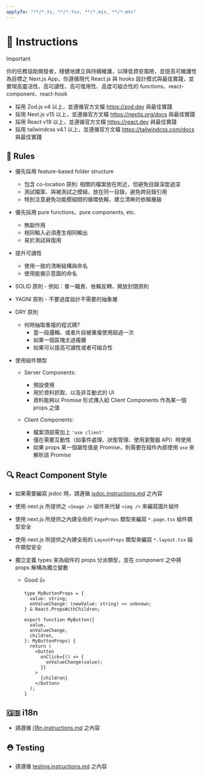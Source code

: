 ```yaml
---
applyTo: "**/*.ts, **/*.tsx, **/*.mjs, **/*.mts"
---
```


# 💬 Instructions

> [!IMPORTANT]
>
> 你的任務協助開發者，穩健地建立與持續維護，以降低資安風險，並提高可維護性為目標之 Next.js App，你遵循現代 React.js 與 hooks 設計模式與最佳實踐，並實現高靈活性、高可讀性、高可復用性、高度可組合性的 functions、react-component、react-hook

- 採用 Zod.js v4 以上，並遵循官方文檔 <https://zod.dev> 與最佳實踐
- 採用 Next.js v15 以上，並遵循官方文檔 <https://nextjs.org/docs> 與最佳實踐
- 採用 React v19 以上，並遵循官方文檔 <https://react.dev> 與最佳實踐
- 採用 tailwindcss v4.1 以上，並遵循官方文檔 <https://tailwindcss.com/docs> 與最佳實踐

## 🫡 Rules

- 優先採用 feature-based folder structure

  - 包含 co-location 原則: 相關的檔案放在附近，但避免目錄深度過深
  - 測試檔案、與被測試之模組，放在同一目錄，避免跨目錄引用
  - 特別注意避免功能模組間的循環依賴，建立清晰的依賴層級

- 優先採用 pure functions、pure components, etc.

  - 無副作用
  - 相同輸入必須產生相同輸出
  - 易於測試與復用

- 提升可讀性

  - 使用一致的清晰結構與命名
  - 使用能揭示意圖的命名

- SOLID 原則 - 例如：單一職責、依賴反轉、開放封閉原則

- YAGNI 原則 - 不要過度設計不需要的抽象層

- DRY 原則

  - 何時抽取重複的程式碼?
    - 當一段邏輯、或者片段被重複使用超過一次
    - 如果一個區塊太過複雜
    - 如果可以提高可讀性或者可組合性

- 使用組件類型

  - Server Components:

    - 預設使用
    - 用於資料抓取、以及非互動式的 UI
    - 資料能夠以 Promise 形式傳入給 Client Components 作為某一個 props 之值

  - Client Components:

    - 檔案頂部需加上 `'use client'`
    - 僅在需要互動性（如事件處理、狀態管理、使用瀏覽器 API）時使用
    - 如果 props 某一個屬性值是 Promise，則需要在組件內部使用 `use` 來解析該 Promise

## 🔍 React Component Style

- 如果需要編寫 jsdoc 時，請遵循 [jsdoc.instructions.md](./jsdoc.instructions.md) 之內容

- 使用 next.js 所提供之 `<Image />` 組件來代替 `<img />` 來編寫圖片組件

- 使用 next.js 所提供之內建全局的 `PageProps` 類型來編寫 `*.page.tsx` 組件類型安全

- 使用 next.js 所提供之內建全局的 `LayoutProps` 類型來編寫 `*.layout.tsx` 組件類型安全

- 獨立定義 types 來為組件的 props 分派類型，並在 component 之中將 props 解構為獨立變數

  - Good 👍

    ```tsx
    type MyButtonProps = {
      value: string;
      onValueChange: (newValue: string) => unknown;
    } & React.PropsWithChildren;

    export function MyButton({
      value,
      onValueChange,
      children,
    }: MyButtonProps) {
      return (
        <button
          onClick={() => {
            onValueChange(value);
          }}
        >
          {children}
        </button>
      );
    }
    ```

## 🇬🇧 i18n

- 請遵循 [i18n.instructions.md](i18n.instructions.md) 之內容

## ⛑️ Testing

- 請遵循 [testing.instructions.md](testing.instructions.md) 之內容
